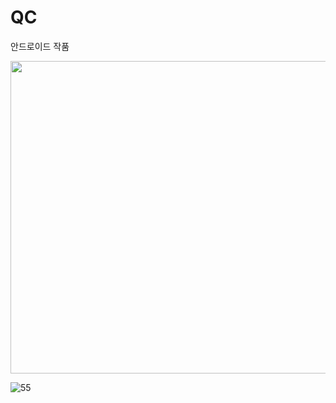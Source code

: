 # QC
안드로이드 작품

<div><img width="1000" height="500" src="https://user-images.githubusercontent.com/46985790/59326084-566d8a00-8d20-11e9-9b23-4b63f632440c.PNG"</div>


![55](https://user-images.githubusercontent.com/46985790/59326114-6b4a1d80-8d20-11e9-8cd7-b903659f7b00.PNG)

